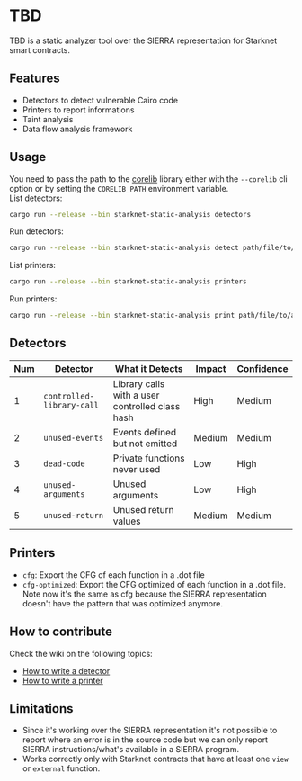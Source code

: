 # TBD

TBD is a static analyzer tool over the SIERRA representation for Starknet smart contracts.

## Features
- Detectors to detect vulnerable Cairo code
- Printers to report informations
- Taint analysis
- Data flow analysis framework

## Usage
You need to pass the path to the [corelib](https://github.com/starkware-libs/cairo/tree/main/corelib) library either with the `--corelib` cli option or by setting the `CORELIB_PATH` environment variable.  
List detectors:
```bash
cargo run --release --bin starknet-static-analysis detectors
```
Run detectors:
```bash
cargo run --release --bin starknet-static-analysis detect path/file/to/analyze --corelib path/to/corelib/src
```
List printers:
```bash
cargo run --release --bin starknet-static-analysis printers
```
Run printers:
```bash
cargo run --release --bin starknet-static-analysis print path/file/to/analyze --what printer_to_use --corelib path/to/corelib/src
```

## Detectors

Num | Detector | What it Detects | Impact | Confidence
--- | --- | --- | --- | ---
1 | `controlled-library-call` | Library calls with a user controlled class hash | High | Medium
2 | `unused-events` | Events defined but not emitted | Medium | Medium
3 | `dead-code` | Private functions never used | Low | High
4 | `unused-arguments` | Unused arguments | Low | High
5 | `unused-return` | Unused return values | Medium | Medium

## Printers
- `cfg`: Export the CFG of each function in a .dot file
- `cfg-optimized`: Export the CFG optimized of each function in a .dot file. Note now it's the same as cfg because the SIERRA representation doesn't have the pattern that was optimized anymore.  

## How to contribute
Check the wiki on the following topics:
  * [How to write a detector](https://github.com/crytic/starknet-static-analysis/wiki/How-to-write-a-detector)
  * [How to write a printer](https://github.com/crytic/starknet-static-analysis/wiki/How-to-write-a-printer)

## Limitations
- Since it's working over the SIERRA representation it's not possible to report where an error is in the source code but we can only report SIERRA instructions/what's available in a SIERRA program.
- Works correctly only with Starknet contracts that have at least one `view` or `external` function.
